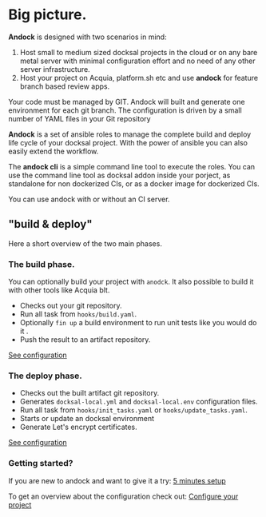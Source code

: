 # Big picture.

<b>Andock</b> is designed with two scenarios in mind:

1. Host small to medium sized docksal projects in the cloud or on any bare metal server with minimal configuration effort and no need of any other server infrastructure. 
2. Host your project on Acquia, platform.sh etc and use <b>andock</b> for feature branch based review apps.

Your code must be managed by GIT. Andock will built and generate one environment for each git branch. The configuration is driven by a small number of YAML files in your Git repository

<b>Andock</b> is a set of ansible roles to manage the complete build and deploy life cycle of your docksal project. With the power of ansible you can also easily extend the workflow. 

The <b>andock cli</b> is a simple command line tool to execute the roles. You can use the command line tool as docksal addon inside your porject, as standalone for non dockerized CIs, or as a docker image for dockerized CIs. 

You can use andock with or without an CI server.

## "build &amp; deploy"
Here a short overview of the two main phases.

### The build phase.
You can optionally build your project with `anodck`. It also possible to build it with other tools like Acquia blt.
 
* Checks out your git repository.
* Run all task from `hooks/build.yaml`.
* Optionally `fin up` a build environment to run unit tests like you would do it .
* Push the result to an artifact repository.

[See configuration](../configuration/build.md)

### The deploy phase.
* Checks out the built artifact git repository.
* Generates `docksal-local.yml` and `docksal-local.env` configuration files.
* Run all task from `hooks/init_tasks.yaml` or `hooks/update_tasks.yaml`.
* Starts or update an docksal environment
* Generate Let's encrypt certificates.

[See configuration](../configuration/environment.md)
### Getting started?
If you are new to andock and want to give it a try: 
[5 minutes setup](../getting-started/docksal.md)

To get an overview about the configuration check out: 
[Configure your project](../configuration/andock.md) 



